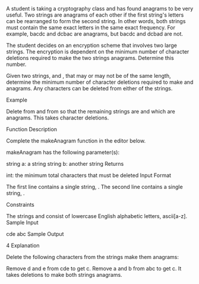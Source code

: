 A student is taking a cryptography class and has found anagrams to be very useful. Two strings are anagrams of each other if the first string's letters can be rearranged to form the second string. In other words, both strings must contain the same exact letters in the same exact frequency. For example, bacdc and dcbac are anagrams, but bacdc and dcbad are not.

The student decides on an encryption scheme that involves two large strings. The encryption is dependent on the minimum number of character deletions required to make the two strings anagrams. Determine this number.

Given two strings, and , that may or may not be of the same length, determine the minimum number of character deletions required to make and anagrams. Any characters can be deleted from either of the strings.

Example

Delete from and from so that the remaining strings are and which are anagrams. This takes character deletions.

Function Description

Complete the makeAnagram function in the editor below.

makeAnagram has the following parameter(s):

string a: a string
string b: another string
Returns

int: the minimum total characters that must be deleted
Input Format

The first line contains a single string, .
The second line contains a single string, .

Constraints

The strings and consist of lowercase English alphabetic letters, ascii[a-z].
Sample Input

cde
abc
Sample Output

4
Explanation

Delete the following characters from the strings make them anagrams:

Remove d and e from cde to get c.
Remove a and b from abc to get c.
It takes deletions to make both strings anagrams.
